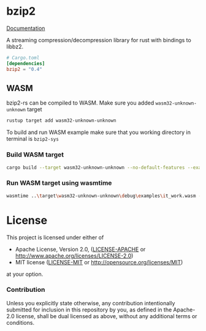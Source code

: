 # bzip2

[Documentation](https://docs.rs/bzip2)

A streaming compression/decompression library for rust with bindings to libbz2.

```toml
# Cargo.toml
[dependencies]
bzip2 = "0.4"
```

## WASM
bzip2-rs can be compiled to WASM. Make sure you added `wasm32-unknown-unknown` target
```bash
rustup target add wasm32-unknown-unknown
```
To build and run WASM example make sure that you working directory in terminal is `bzip2-sys`
### Build WASM target
```bash
cargo build --target wasm32-unknown-unknown --no-default-features --example it_work
```

### Run WASM target using wasmtime
```bash
wasmtime ..\target\wasm32-unknown-unknown\debug\examples\it_work.wasm --invoke test_decompress
```

# License

This project is licensed under either of

 * Apache License, Version 2.0, ([LICENSE-APACHE](LICENSE-APACHE) or
   http://www.apache.org/licenses/LICENSE-2.0)
 * MIT license ([LICENSE-MIT](LICENSE-MIT) or
   http://opensource.org/licenses/MIT)

at your option.

### Contribution

Unless you explicitly state otherwise, any contribution intentionally submitted
for inclusion in this repository by you, as defined in the Apache-2.0 license, shall be
dual licensed as above, without any additional terms or conditions.
